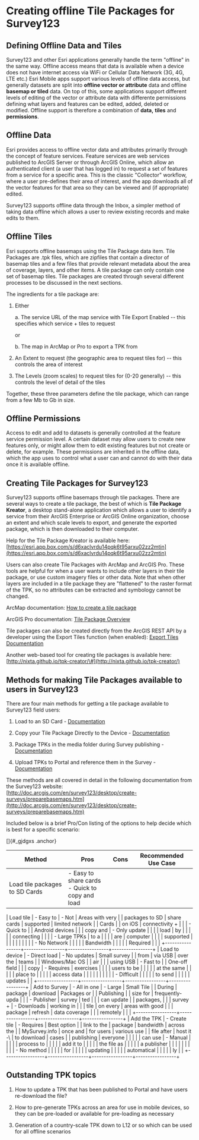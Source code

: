 Creating offline Tile Packages for Survey123
============================================

Defining Offline Data and Tiles
-------------------------------

Survey123 and other Esri applications generally handle the term
"offline" in the same way. Offline access means that data is available
when a device does not have internet access via WiFi or Cellular Data
Network (3G, 4G, LTE etc.) Esri Mobile apps support various levels of
offline data access, but generally datasets are split into **offline
vector or attribute** data and offline **basemap or tiled** data. On top
of this, some applications support different levels of editing of the
vector or attribute data with differente permissions defining what
layers and features can be edited, added, deleted or modified. Offline
support is therefore a combination of **data,** **tiles** and
**permissions**.

Offline Data
------------

Esri provides access to offline vector data and attributes primarily
through the concept of feature services. Feature services are web
services published to ArcGIS Server or through ArcGIS Online, which
allow an authenticated client (a user that has logged in) to request a
set of features from a service for a specific area. This is the classic
"Collector" workflow, where a user pre-defines their area of interest,
and the app downloads all of the vector features for that area so they
can be viewed and (if appropriate) edited.

Survey123 supports offline data through the Inbox, a simpler method of
taking data offline which allows a user to review existing records and
make edits to them.

Offline Tiles
-------------

Esri supports offline basemaps using the Tile Package data item. Tile
Packages are .tpk files, which are zipfiles that contain a director of
basemap tiles and a few files that provide relevant metadata about the
area of coverage, layers, and other items. A tile package can only
contain one set of basemap tiles. Tile packages are created through
several different processes to be discussed in the next sections.

The ingredients for a tile package are:

1.  Either

    a.  The service URL of the map service with Tile Export Enabled --
        this specifies which service + tiles to request

    or

    b.  The map in ArcMap or Pro to export a TPK from

<!-- -->

2.  An Extent to request (the geographic area to request tiles for) --
    this controls the area of interest

3.  The Levels (zoom scales) to request tiles for (0-20 generally) --
    this controls the level of detail of the tiles

Together, these three parameters define the tile package, which can
range from a few Mb to Gb in size.

Offline Permissions
-------------------

Access to edit and add to datasets is generally controlled at the
feature service permission level. A certain dataset may allow users to
create new features only, or might allow them to edit existing features
but not create or delete, for example. These permissions are inherited
in the offline data, which the app uses to control what a user can and
cannot do with their data once it is available offline.

Creating Tile Packages for Survey123
------------------------------------

Survey123 supports offline basemaps through tile packages. There are
several ways to create a tile package, the best of which is **Tile
Package Kreator**, a desktop stand-alone application which allows a user
to identify a service from their ArcGIS Enterprise or ArcGIS Online
organization, choose an extent and which scale levels to export, and
generate the exported package, which is then downloaded to their
computer.

Help for the Tile Package Kreator is available here:
[https://esri.app.box.com/s/d6xaclvrdu14pqk6t95arxu02zz2mtin](https://esri.app.box.com/s/d6xaclvrdu14pqk6t95arxu02zz2mtin)

Users can also create Tile Packages with ArcMap and ArcGIS Pro. These
tools are helpful for when a user wants to include other layers in their
tile package, or use custom imagery files or other data. Note that when
other layers are included in a tile package they are "flattened" to the
raster format of the TPK, so no attributes can be extracted and
symbology cannot be changed.

ArcMap documentation: [How to create a tile
package](http://desktop.arcgis.com/en/arcmap/latest/map/working-with-arcmap/how-to-create-a-tile-package.htm)

ArcGIS Pro documentation: [Tile Package
Overview](http://pro.arcgis.com/en/pro-app/help/sharing/overview/tile-package.htm)

Tile packages can also be created directly from the ArcGIS REST API by a
developer using the Export Tiles function (when enabled): [Export Tiles
Documentation](http://resources.arcgis.com/en/help/arcgis-rest-api/index.html#/Export_Tiles/02r30000025t000000/)

Another web-based tool for creating tile packages is available here:
[http://nixta.github.io/tpk-creator/\#](http://nixta.github.io/tpk-creator/)

Methods for making Tile Packages available to users in Survey123
----------------------------------------------------------------

There are four main methods for getting a tile package available to
Survey123 field users:

1.  Load to an SD Card -
    [Documentation](http://doc.arcgis.com/en/survey123/desktop/create-surveys/preparebasemaps.htm#ESRI_SECTION1_7D8E3F7EB17A457088A9368CB065465B)

2.  Copy your Tile Package Directly to the Device -
    [Documentation](http://doc.arcgis.com/en/survey123/desktop/create-surveys/preparebasemaps.htm#ESRI_SECTION1_2AE91E3EDB004B61905B1B7E7D0A6431)

3.  Package TPKs in the media folder during Survey publishing -
    [Documentation](http://doc.arcgis.com/en/survey123/desktop/create-surveys/preparebasemaps.htm#ESRI_SECTION1_7C1C32D5FB2C401DA4F1A547A93891C9)

4.  Upload TPKs to Portal and reference them in the Survey -
    [Documentation](http://doc.arcgis.com/en/survey123/desktop/create-surveys/preparebasemaps.htm#ESRI_SECTION1_81F988166E0D4CB4BD6823C84AE3186C)

These methods are all covered in detail in the following documentation
from the Survey123 website:
[http://doc.arcgis.com/en/survey123/desktop/create-surveys/preparebasemaps.htm](http://doc.arcgis.com/en/survey123/desktop/create-surveys/preparebasemaps.htm)

Included below is a brief Pro/Con listing of the options to help decide
which is best for a specific scenario:

[]{#_gjdgxs .anchor}

| **Method**      | **Pros**        | **Cons**        | **Recommended Use Case**      |
| --- | --- | --- | --- |
| Load tile packages to SD Cards | - Easy to share cards <br/> - Quick to copy and load | | |

| Load tile       | -   Easy to     | -   Not         | Areas with very |
| packages to SD  |     share cards |     supported   | limited network |
| Cards           |                 |     on iOS      | connectivity +  |
|                 | -   Quick to    |                 | Android devices |
|                 |     copy and    | -   Only update |                 |
|                 |     load        |     by          |                 |
|                 |                 |     connecting  |                 |
|                 | -   Large TPKs  |     to a        |                 |
|                 |     are         |     computer    |                 |
|                 |     supported   |                 |                 |
|                 |                 |                 |                 |
|                 | -   No Network  |                 |                 |
|                 |     Bandwidth   |                 |                 |
|                 |     Required    |                 |                 |
+-----------------+-----------------+-----------------+-----------------+
| Load to device  | -   Direct load | -   No updates  | Small survey    |
| from            |     via USB     |     over the    | teams           |
| Windows/Mac OS  |                 |     air         |                 |
| using USB       | -   Fast to     |                 | One-off field   |
|                 |     copy        | -   Requires    | exercises       |
|                 |                 |     users to be |                 |
|                 |                 |     at the same |                 |
|                 |                 |     place to    |                 |
|                 |                 |     access data |                 |
|                 |                 |                 |                 |
|                 |                 | -   Difficult   |                 |
|                 |                 |     to send     |                 |
|                 |                 |     updates     |                 |
+-----------------+-----------------+-----------------+-----------------+
| Add to Survey   | -   All in one  | -   Large       | Small Tile      |
| During          |     package     |     download    | Packages or     |
| Publishing      |                 |     size for    | frequently-upda |
|                 | -   Publisher   |     survey      | ted             |
|                 |     can update  |                 | packages,       |
|                 |     survey +    | -   Downloads   | working in      |
|                 |     tile        |     on every    | areas with good |
|                 |     package     |     refresh     | data coverage   |
|                 |     remotely    |                 |                 |
+-----------------+-----------------+-----------------+-----------------+
| Add the TPK     | -   Create tile | -   Requires    | Best option     |
| link to the     |     package     |     bandwidth   | across the      |
| MySurvey.info   |     once and    |     for users   | various use     |
| file after      |     host it -\    |     to download | cases           |
| publishing      |     everyone    |                 |                 |
|                 |     can use     | -   Manual      |                 |
|                 |                 |     process to  |                 |
|                 |                 |     add it to   |                 |
|                 |                 |     the file as |                 |
|                 |                 |     a publisher |                 |
|                 |                 |                 |                 |
|                 |                 | -   No method   |                 |
|                 |                 |     for         |                 |
|                 |                 |     updating    |                 |
|                 |                 |     automatical |                 |
|                 |                 | ly              |                 |
+-----------------+-----------------+-----------------+-----------------+

Outstanding TPK topics
----------------------

1.  How to update a TPK that has been published to Portal and have users
    re-download the file?

2.  How to pre-generate TPKs across an area for use in mobile devices,
    so they can be pre-loaded or available for pre-loading as necessary

3.  Generation of a country-scale TPK down to L12 or so which can be
    used for all offline scenarios
